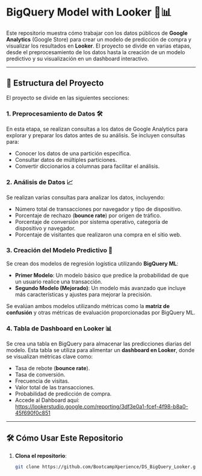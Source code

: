 # BigQuery Model with Looker 🛒📊

Este repositorio muestra cómo trabajar con los datos públicos de **Google Analytics** (Google Store) para crear un modelo de predicción de compra y visualizar los resultados en **Looker**. El proyecto se divide en varias etapas, desde el preprocesamiento de los datos hasta la creación de un modelo predictivo y su visualización en un dashboard interactivo.

---

## 🚀 Estructura del Proyecto

El proyecto se divide en las siguientes secciones:

### 1. **Preprocesamiento de Datos** 🛠️
En esta etapa, se realizan consultas a los datos de Google Analytics para explorar y preparar los datos antes de su análisis. Se incluyen consultas para:
- Conocer los datos de una partición específica.
- Consultar datos de múltiples particiones.
- Convertir diccionarios a columnas para facilitar el análisis.

### 2. **Análisis de Datos** 📈
Se realizan varias consultas para analizar los datos, incluyendo:
- Número total de transacciones por navegador y tipo de dispositivo.
- Porcentaje de rechazo (**bounce rate**) por origen de tráfico.
- Porcentaje de conversión por sistema operativo, categoría de dispositivo y navegador.
- Porcentaje de visitantes que realizaron una compra en el sitio web.

### 3. **Creación del Modelo Predictivo** 🤖
Se crean dos modelos de regresión logística utilizando **BigQuery ML**:
- **Primer Modelo**: Un modelo básico que predice la probabilidad de que un usuario realice una transacción.
- **Segundo Modelo (Mejorado)**: Un modelo más avanzado que incluye más características y ajustes para mejorar la precisión.

Se evalúan ambos modelos utilizando métricas como la **matriz de confusión** y otras métricas de evaluación proporcionadas por BigQuery ML.

### 4. **Tabla de Dashboard en Looker** 📊
Se crea una tabla en BigQuery para almacenar las predicciones diarias del modelo. Esta tabla se utiliza para alimentar un **dashboard en Looker**, donde se visualizan métricas clave como:
- Tasa de rebote (**bounce rate**).
- Tasa de conversión.
- Frecuencia de visitas.
- Valor total de las transacciones.
- Probabilidad de predicción de compra.
- Accede al Dahboard aquí: https://lookerstudio.google.com/reporting/3df3e0a1-fcef-4f98-b8a0-45f690f0c851

---

## 🛠️ Cómo Usar Este Repositorio

1. **Clona el repositorio**:
   ```bash
   git clone https://github.com/BootcampXperience/DS_BigQuery_Looker.git
